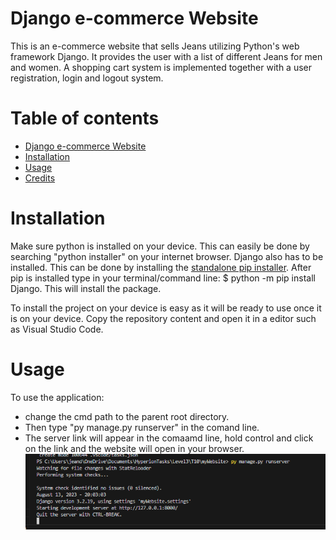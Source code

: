 # Django e-commerce Website
This is an e-commerce website that sells Jeans utilizing Python's web framework Django. It provides the user with a list of different Jeans for men and women.
A shopping cart system is implemented together with a user registration, login and logout system.

# Table of contents
- [Django e-commerce Website](#django_e-commerce_website)
- [Installation](#installation)
- [Usage](#usage)
- [Credits](#credits)

# Installation

Make sure python is installed on your device. This can easily be done by searching "python installer" on your internet browser.
Django also has to be installed. This can be done by installing the [standalone pip installer](https://pip.pypa.io/en/latest/installation/). After pip is installed type in your terminal/command line:
$ python -m pip install Django. This will install the package.

To install the project on your device is easy as it will be ready to use once it is on your device. Copy the repository content and open it in a editor such as Visual Studio Code.

# Usage

To use the application:
 - change the cmd path to the parent root directory.
 - Then type "py manage.py runserver" in the comand line.
 - The server link will appear in the comaamd line, hold control and click on the link and the website will open in your browser.
   ![Screenshot of running the application in the command line.](https://github.com/XxPottexX/myWebsite/blob/master/Screenshot%20python%20runserver.png "Command line")
   
